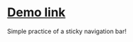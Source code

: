 <h1><a href="https://alirezamohammadi-git.github.io/stickyNav/">Demo link</a></h1>
<p>Simple practice of a sticky navigation bar!</p>
